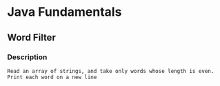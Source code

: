 # Java Fundamentals

## Word Filter

### Description
    Read an array of strings, and take only words whose length is even.
    Print each word on a new line

